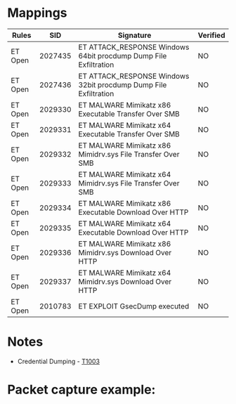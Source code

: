 # Mappings

| Rules     |    SID    | Signature                                                                                          |  Verified |
| --------- | --------- | -------------------------------------------------------------------------------------------------- | --------- |
| ET Open   |  2027435  | ET ATTACK\_RESPONSE Windows 64bit procdump Dump File Exfiltration                                  |    NO     |
| ET Open   |  2027436  | ET ATTACK\_RESPONSE Windows 32bit procdump Dump File Exfiltration                                  |    NO     |
| ET Open   |  2029330  | ET MALWARE Mimikatz x86 Executable Transfer Over SMB                                               | NO     |
| ET Open   |  2029331  | ET MALWARE Mimikatz x64 Executable Transfer Over SMB                                               | NO     |
| ET Open   |  2029332  | ET MALWARE Mimikatz x86 Mimidrv.sys File Transfer Over SMB                                         | NO     |
| ET Open   |  2029333  | ET MALWARE Mimikatz x64 Mimidrv.sys File Transfer Over SMB                                         | NO     |
| ET Open   |  2029334  | ET MALWARE Mimikatz x86 Executable Download Over HTTP                                                 | NO     |
| ET Open   |  2029335  | ET MALWARE Mimikatz x64 Executable Download Over HTTP                                                        | NO     |
| ET Open   |  2029336  | ET MALWARE Mimikatz x86 Mimidrv.sys Download Over HTTP                                             | NO     |
| ET Open   |  2029337  | ET MALWARE Mimikatz x64 Mimidrv.sys Download Over HTTP                                             | NO     |
| ET Open   |  2010783  | ET EXPLOIT GsecDump executed                                                                            | NO     |

# Notes

* Credential Dumping - [T1003](https://attack.mitre.org/techniques/T1003/)

# Packet capture example:

```
```
